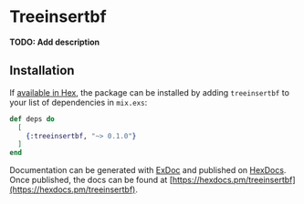 # Treeinsertbf

**TODO: Add description**

## Installation

If [available in Hex](https://hex.pm/docs/publish), the package can be installed
by adding `treeinsertbf` to your list of dependencies in `mix.exs`:

```elixir
def deps do
  [
    {:treeinsertbf, "~> 0.1.0"}
  ]
end
```

Documentation can be generated with [ExDoc](https://github.com/elixir-lang/ex_doc)
and published on [HexDocs](https://hexdocs.pm). Once published, the docs can
be found at [https://hexdocs.pm/treeinsertbf](https://hexdocs.pm/treeinsertbf).

